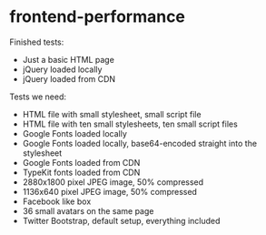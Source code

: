 frontend-performance
====================

Finished tests:
* Just a basic HTML page
* jQuery loaded locally
* jQuery loaded from CDN

Tests we need:
* HTML file with small stylesheet, small script file
* HTML file with ten small stylesheets, ten small script files
* Google Fonts loaded locally
* Google Fonts loaded locally, base64-encoded straight into the stylesheet
* Google Fonts loaded from CDN
* TypeKit fonts loaded from CDN
* 2880x1800 pixel JPEG image, 50% compressed
* 1136x640 pixel JPEG image, 50% compressed
* Facebook like box
* 36 small avatars on the same page
* Twitter Bootstrap, default setup, everything included


